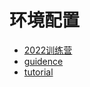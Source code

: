 # 环境配置

- [2022训练营](https://learningos.github.io/rust-based-os-comp2022/)
- [guidence](https://github.com/LearningOS/rCore-Tutorial-Code-2022S)
- [tutorial](http://rcore-os.cn/rCore-Tutorial-Book-v3/)

## 
